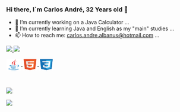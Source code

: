 ### Hi there, I`m Carlos André, 32 Years old 👋

- 🔭 I’m currently working on a Java Calculator ...
- 🌱 I’m currently learning Java and English as my "main" studies ...
- 📫 How to reach me: carlos.andre.albanus@hotmail.com ...

<div>
  <a href="https://github.com/reveredy">
    <img height="180em" src="https://github-readme-stats.vercel.app/api?username=reveredy&show_icons=true&theme=dracula&include_all_commits=true&count_private=true"/>
    <img height="180em" src="https://github-readme-stats.vercel.app/api/top-langs/?username=reveredy&layout=compact&langs_count=16&theme=dracula"/>
<div>

  <div style="display: inline_block"></br>
    <img align="center" alt="Revs-Java" height="30" width="40" src="https://github.com/devicons/devicon/blob/master/icons/java/java-original.svg">
    <img align="center" alt="Revs-Java" height="30" width="40" src="https://github.com/devicons/devicon/blob/master/icons/html5/html5-original.svg">
    <img align="center" alt="Revs-Java" height="30" width="40" src="https://github.com/devicons/devicon/blob/master/icons/css3/css3-original.svg">
  </div>
  
  ##
  
  <div style="display: inline_block"></br>
    <a href="https://www.linkedin.com/in/carlos-andre-albanus"><img src="https://img.shields.io/badge/LinkedIn-0077B5?style=for-the-badge&logo=linkedin&logoColor=white" target="_blank"></a>
  
  <a href="https://www.facebook.com/carlosandre.pereiraalbanus.9/"><img src="https://img.shields.io/badge/Facebook-1877F2?style=for-the-badge&logo=facebook&logoColor=white" target="_blank"></a>
  </div>
  
